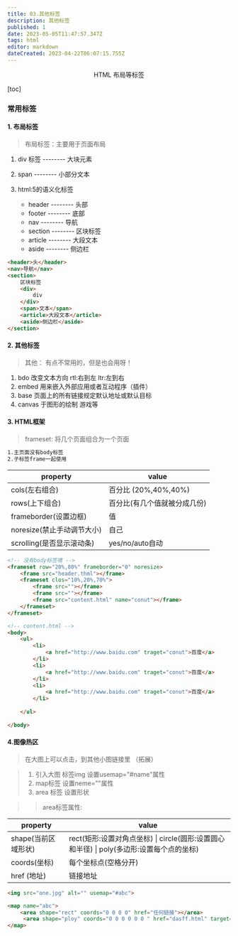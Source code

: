 ```yaml
---
title: 03.其他标签
description: 其他标签
published: 1
date: 2023-05-05T11:47:57.347Z
tags: html
editor: markdown
dateCreated: 2023-04-22T06:07:15.755Z
---
```


<center>HTML 布局等标签</center>

[toc]

### 常用标签

#### 1. 布局标签

> 布局标签：主要用于页面布局

1. div 标签   -------- 大块元素

2. span      --------  小部分文本

3. html:5的语义化标签
   * header   --------  头部
   * footer   --------  底部
   * nav  --------  导航
   * section  --------  区块标签
   * article  --------  大段文本
   * aside   --------  侧边栏

```html
<header>头</header>
<nav>导航</nav>
<section>
    区块标签
    <div>
        div
    </div>
    <span>文本</span>
    <article>大段文本</article>
    <aside>侧边栏</aside>
</section>
```

####  2. 其他标签

> 其他： 有点不常用的，但是也会用呀！

1. bdo  改变文本方向  rtl:右到左   ltr:左到右
2. embed 用来嵌入外部应用或者互动程序（插件） 
3. base 页面上的所有链接规定默认地址或默认目标
4. canvas 于图形的绘制 游戏等



#### 3. HTML框架

> frameset:   将几个页面组合为一个页面

```tex
1.主页面没有body标签
2.子标签frame一起使用
```

| property                   | value                        |
| -------------------------- | ---------------------------- |
| cols(左右组合)             | 百分比 (20%,40%,40%)         |
| rows(上下组合)             | 百分比(有几个值就被分成几份) |
| frameborder(设置边框)      | 值                           |
| noresize(禁止手动调节大小) | 自己                         |
| scrolling(是否显示滚动条)  | yes/no/auto自动              |

```html
<!-- 没有body标签噢 -->
<frameset row="20%,80%" frameborder="0" noresize>
	<frame src="header.thml"></frame>
	<frameset clos="10%,20%,70%">
        <frame src=""></frame>
 		<frame src=""></frame>
 		<frame src="content.html" name="conut"></frame>
	</frameset>
</frameset>

<!-- content.html -->
<body>
    <ul>
        <li>
            <a href="http://www.baidu.com" traget="conut">百度</a>
        </li>
        <li>
        	<a href="http://www.baidu.com" traget="conut">百度</a>
        </li>
        <li>
            <a href="http://www.baidu.com" traget="conut">百度</a>
        </li>
        
    </ul>
     
</body>

```

#### 4.图像热区

> 在大图上可以点击，到其他小图链接里 （拓展）

>1. 引入大图  标签img  设置usemap="#name"属性
>2. map标签  设置neme=""属性
>3. area 标签  设置形状

> > area标签属性:

| property            | value                                                        |
| ------------------- | ------------------------------------------------------------ |
| shape(当前区域形状) | rect(矩形:设置对角点坐标)  \| circle(圆形:设置圆心和半径)  \| poly(多边形:设置每个点的坐标) |
| coords(坐标)        | 每个坐标点(空格分开)                                         |
| href (地址)         | 链接地址                                                     |

```html	
<img src="one.jpg" alt="" usemap="#abc">

<map name="abc">
    <area shape="rect" coords="0 0 0 0" href="任何链接"></area>
	 <area shape="ploy" coords="0 0 0 0 0 0 " href="dasff.html" target="_blank"></area>
</map>

```











